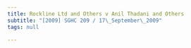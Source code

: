 ```yaml
---
title: Rockline Ltd and Others v Anil Thadani and Others
subtitle: "[2009] SGHC 209 / 17\_September\_2009"
tags: null

---
```


